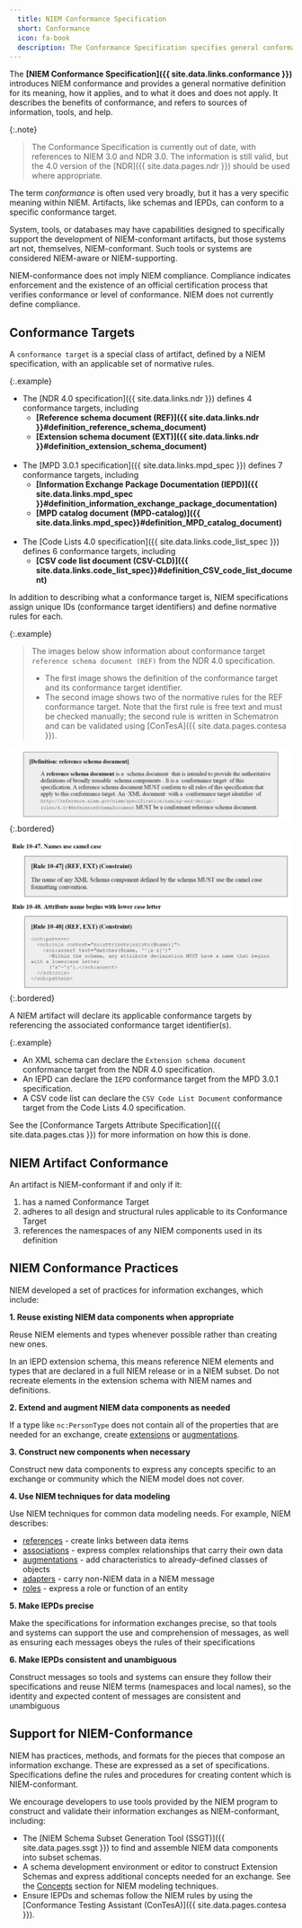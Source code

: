 ```yaml
---
  title: NIEM Conformance Specification
  short: Conformance
  icon: fa-book
  description: The Conformance Specification specifies general conformance guidance, principles, and rules for NIEM.
---
```


The **[NIEM Conformance Specification]({{ site.data.links.conformance }})** introduces NIEM conformance and provides a general normative definition for its meaning, how it applies, and to what it does and does not apply.  It describes the benefits of conformance, and refers to sources of information, tools, and help.

{:.note}
> The Conformance Specification is currently out of date, with references to NIEM 3.0 and NDR 3.0.  The information is still valid, but the 4.0 version of the [NDR]({{ site.data.pages.ndr }}) should be used where appropriate.

The term *conformance* is often used very broadly, but it has a very specific meaning within NIEM.  Artifacts, like schemas and IEPDs, can conform to a specific conformance target.

System, tools, or databases may have capabilities designed to specifically support the development of NIEM-conformant artifacts, but those systems art not, themselves, NIEM-conformant.  Such tools or systems are considered NIEM-aware or NIEM-supporting.

NIEM-conformance does not imply NIEM compliance.  Compliance indicates enforcement and the existence of an official certification process that verifies conformance or level of conformance. NIEM does not currently define compliance.

## Conformance Targets

A `conformance target` is a special class of artifact, defined by a NIEM specification, with an applicable set of normative rules.

{:.example}
- The [NDR 4.0 specification]({{ site.data.links.ndr }}) defines 4 conformance targets, including
  - **[Reference schema document (REF)]({{ site.data.links.ndr }}#definition_reference_schema_document)**
  - **[Extension schema document (EXT)]({{ site.data.links.ndr }}#definition_extension_schema_document)** <br><br>
- The [MPD 3.0.1 specification]({{ site.data.links.mpd_spec }}) defines 7 conformance targets, including
  - **[Information Exchange Package Documentation (IEPD)]({{ site.data.links.mpd_spec }}#definition_information_exchange_package_documentation)**
  - **[MPD catalog document (MPD-catalog)]({{ site.data.links.mpd_spec}}#definition_MPD_catalog_document)** <br><br>
- The [Code Lists 4.0 specification]({{ site.data.links.code_list_spec }}) defines 6 conformance targets, including
  - **[CSV code list document (CSV-CLD)]({{ site.data.links.code_list_spec}}#definition_CSV_code_list_document)**

In addition to describing what a conformance target is, NIEM specifications assign unique IDs (conformance target identifiers) and define normative rules for each.

{:.example}
> The images below show information about conformance target `reference schema document (REF)` from the NDR 4.0 specification.
>
> - The first image shows the definition of the conformance target and its conformance target identifier.
> - The second image shows two of the normative rules for the REF conformance target.  Note that the first rule is free text and must be checked manually; the second rule is written in Schematron and can be validated using [ConTesA]({{ site.data.pages.contesa }}).

![NDR conformance target "reference schema document"](assets/ndr-ref.png)
{:.bordered}

![NDR conformance target "reference schema document" example rules](assets/ndr-ref-rules.png)
{:.bordered}

A NIEM artifact will declare its applicable conformance targets by referencing the associated conformance target identifier(s).

{:.example}
- An XML schema can declare the `Extension schema document` conformance target from the NDR 4.0 specification.
- An IEPD can declare the `IEPD` conformance target from the MPD 3.0.1 specification.
- A CSV code list can declare the `CSV Code List Document` conformance target from the Code Lists 4.0 specification.

See the [Conformance Targets Attribute Specification]({{ site.data.pages.ctas }}) for more information on how this is done.

## NIEM Artifact Conformance

An artifact is NIEM-conformant if and only if it:

1. has a named Conformance Target
2. adheres to all design and structural rules applicable to its Conformance Target
3. references the namespaces of any NIEM components used in its definition

## NIEM Conformance Practices

NIEM developed a set of practices for information exchanges, which include:

**1. Reuse existing NIEM data components when appropriate**

Reuse NIEM elements and types whenever possible rather than creating new ones.

In an IEPD extension schema, this means reference NIEM elements and types that are declared in a full NIEM release or in a NIEM subset.  Do not recreate elements in the extension schema with NIEM names and definitions.

**2. Extend and augment NIEM data components as needed**

If a type like `nc:PersonType` does not contain all of the properties that are needed for an exchange, create [extensions](../../concepts/type/ccc) or [augmentations](../../concepts/augmentation/element/).

**3. Construct new components when necessary**

Construct new data components to express any concepts specific to an exchange or community which the NIEM model does not cover.

**4. Use NIEM techniques for data modeling**

Use NIEM techniques for common data modeling needs.  For example, NIEM describes:

- [references](../../concepts/reference/) - create links between data items
- [associations](../../concepts/association/) - express complex relationships that carry their own data
- [augmentations](../../concepts/augmentation/element/) - add characteristics to already-defined classes of objects
- [adapters](../../concepts/adapter/) - carry non-NIEM data in a NIEM message
- [roles](../../concepts/role/) - express a role or function of an entity

**5. Make IEPDs precise**

Make the specifications for information exchanges precise, so that tools and systems can support the use and comprehension of messages, as well as ensuring each messages obeys the rules of their specifications

**6. Make IEPDs consistent and unambiguous**

Construct messages so tools and systems can ensure they follow their specifications    and reuse NIEM terms (namespaces and local names), so the identity and expected content of messages are consistent and unambiguous

## Support for NIEM-Conformance

NIEM has practices, methods, and formats for the pieces that compose an information exchange. These are expressed as a set of specifications. Specifications  define the rules and procedures for creating content which is NIEM-conformant.

We encourage developers to use tools provided by the NIEM program to construct and validate their information exchanges as NIEM-conformant, including:

- The [NIEM Schema Subset Generation Tool (SSGT)]({{ site.data.pages.ssgt }}) to find and assemble NIEM data components into subset schemas.
- A schema development environment or editor to construct Extension Schemas and express additional concepts needed for an exchange.  See the [Concepts](../../concepts/) section for NIEM modeling techniques.
- Ensure IEPDs and schemas follow the NIEM rules by using the [Conformance Testing Assistant (ConTesA)]({{ site.data.pages.contesa }}).
